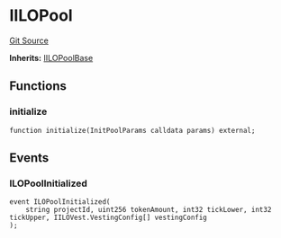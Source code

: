 # IILOPool
[Git Source](https://github.com/KYRDTeam/ilo-contracts/blob/ae631fe4bfbce302e21cc5e317f651168c939703/src/interfaces/IILOPool.sol)

**Inherits:**
[IILOPoolBase](/src/interfaces/IILOPoolBase.sol/interface.IILOPoolBase.md)


## Functions
### initialize


```solidity
function initialize(InitPoolParams calldata params) external;
```

## Events
### ILOPoolInitialized

```solidity
event ILOPoolInitialized(
    string projectId, uint256 tokenAmount, int32 tickLower, int32 tickUpper, IILOVest.VestingConfig[] vestingConfig
);
```

